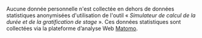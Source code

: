 ﻿Aucune donnée personnelle n'est collectée en dehors de données statistiques anonymisées d'utilisation de l'outil « *Simulateur de calcul de la durée et de la gratification de stage* ». 
Ces données statistiques sont collectées via la plateforme d’analyse Web [Matomo](https://fr.matomo.org/).